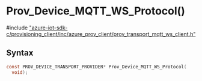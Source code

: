 # Prov_Device_MQTT_WS_Protocol()

\#include ["azure-iot-sdk-c/provisioning_client/inc/azure_prov_client/prov_transport_mqtt_ws_client.h"](../iot-c-ref-prov-transport-mqtt-ws-client-h.md)  

## Syntax

```C
const PROV_DEVICE_TRANSPORT_PROVIDER* Prov_Device_MQTT_WS_Protocol(
  void);

```

